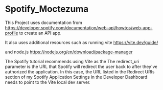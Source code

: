 # Spotify_Moctezuma
This Project uses documentation from 
https://developer.spotify.com/documentation/web-api/howtos/web-app-profile to create an API app.

It also uses additional resources such as running vite
https://vite.dev/guide/

and node.js
https://nodejs.org/en/download/package-manager

The Spotify tutorial recommends using Vite as the The redirect_uri parameter is the URL that Spotify will redirect the user back to after they've authorized the application. 
In this case, the URL listed in the Redirect URIs section of my Spotify Application Settings in the Developer Dashboard needs to point to the Vite local dev server.
